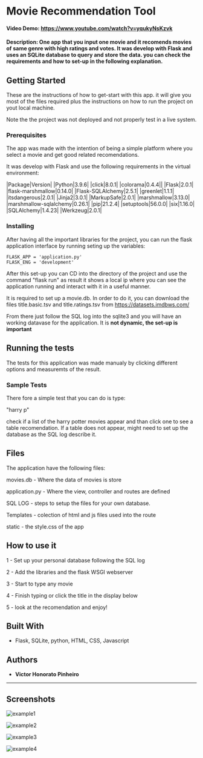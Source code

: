 # Movie Recommendation Tool
#### Video Demo:  https://www.youtube.com/watch?v=yqukyNsKzvk
#### Description: One app that you input one movie and it recomends movies of same genre with high ratings and votes. It was develop with Flask and uses an SQLite database to query and store the data. you can check the requirements and how to set-up in the following explanation.


## Getting Started

These are the instructions of how to get-start with this app. it will give you most of the files required plus the instructions on how to run the project on yout local machine.

Note the the project was not deployed and not properly test in  a live system.

### Prerequisites

The app was made with the intention of being a simple platform where you select a movie and get good related recomendations.

It was develop with Flask and use the following requirements in the virtual environment:

|Package|Version|
|Python|3.9.6|
|click|8.0.1|
|colorama|0.4.4||
|Flask|2.0.1|
|flask-marshmallow|0.14.0|
|Flask-SQLAlchemy|2.5.1|
|greenlet|1.1.1|
|itsdangerous|2.0.1|
|Jinja2|3.0.1|
|MarkupSafe|2.0.1|
|marshmallow|3.13.0|
|marshmallow-sqlalchemy|0.26.1|
|pip|21.2.4|
|setuptools|56.0.0|
|six|1.16.0|
|SQLAlchemy|1.4.23|
|Werkzeug|2.0.1|

### Installing

After having all the important libraries for the project, you can run the flask application interface by running seting up the variables:

    FLASK_APP = 'application.py'
    FLASK_ENG = 'development'

After this set-up you can CD into the directory of the project and use the command "flask run" as result it shows a local ip where you can see the application running and interact with it in a useful manner.

It is required to set up a movie.db. In order to do it, you can download the files title.basic.tsv and title.ratings.tsv from https://datasets.imdbws.com/ 

From there just follow the SQL log into the sqlite3 and you will have an working datavase for the application. It is **not dynamic, the set-up is important**

## Running the tests

The tests for this application was made manualy by clicking different options and measuremts of the result. 

### Sample Tests

There fore a simple test that you can do is type:

"harry p"

check if a list of the harry potter movies appear and than click one to see a table recomendation. If a table does not appear, might need to set up the database as the SQL log describe it.

## Files

The application have the following files:

movies.db - Where the data of movies is store

application.py - Where the view, controller and routes are defined 

SQL LOG - steps to setup the files for your own database.

Templates - colection of html and js files used into the route

static - the style.css of the app

## How to use it 

1 - Set up your personal database following the SQL log

2 - Add the libraries and the flask WSGI webserver

3 - Start to type any movie

4 - Finish typing or click the title in the display below

5 - look at the recomendation and enjoy!

## Built With

  - Flask, SQLite, python, HTML, CSS, Javascript 

## Authors

  - **Victor Honorato Pinheiro**

---

## Screenshots
![example1](Screenshots/example1.PNG)

![example2](Screenshots/example2.PNG)

![example3](Screenshots/example3.PNG)

![example4](Screenshots/example4.PNG)
